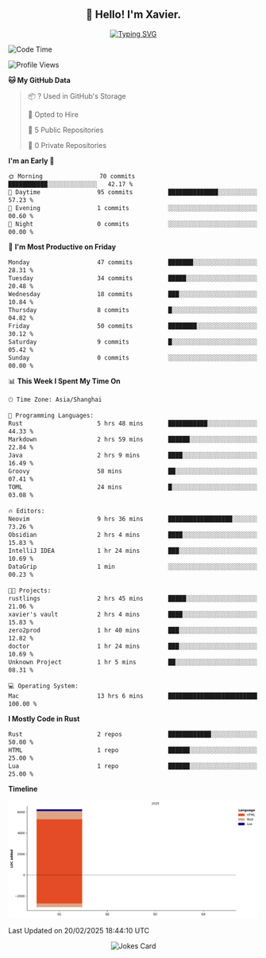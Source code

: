 <h2 align="center">👋 Hello! I'm Xavier.</h2>

<!-- typing svg starts -->
<div align="center">
 <a href="https://git.io/typing-svg"><img src="https://readme-typing-svg.demolab.com?font=Fira+Code&size=16&pause=1000&color=FFFFFFF0&width=435&lines=Fear+is+temporary.+Regret+is+forever." alt="Typing SVG" /></a>
</div>
<!-- typing svg ends -->

<!--START_SECTION:waka-->
![Code Time](http://img.shields.io/badge/Code%20Time-254%20hrs%2048%20mins-blue)

![Profile Views](http://img.shields.io/badge/Profile%20Views-8-blue)

**🐱 My GitHub Data** 

> 📦 ? Used in GitHub's Storage 
 > 
> 💼 Opted to Hire
 > 
> 📜 5 Public Repositories 
 > 
> 🔑 0 Private Repositories 
 > 
**I'm an Early 🐤** 

```text
🌞 Morning                70 commits          ███████████░░░░░░░░░░░░░░   42.17 % 
🌆 Daytime                95 commits          ██████████████░░░░░░░░░░░   57.23 % 
🌃 Evening                1 commits           ░░░░░░░░░░░░░░░░░░░░░░░░░   00.60 % 
🌙 Night                  0 commits           ░░░░░░░░░░░░░░░░░░░░░░░░░   00.00 % 
```
📅 **I'm Most Productive on Friday** 

```text
Monday                   47 commits          ███████░░░░░░░░░░░░░░░░░░   28.31 % 
Tuesday                  34 commits          █████░░░░░░░░░░░░░░░░░░░░   20.48 % 
Wednesday                18 commits          ███░░░░░░░░░░░░░░░░░░░░░░   10.84 % 
Thursday                 8 commits           █░░░░░░░░░░░░░░░░░░░░░░░░   04.82 % 
Friday                   50 commits          ████████░░░░░░░░░░░░░░░░░   30.12 % 
Saturday                 9 commits           █░░░░░░░░░░░░░░░░░░░░░░░░   05.42 % 
Sunday                   0 commits           ░░░░░░░░░░░░░░░░░░░░░░░░░   00.00 % 
```


📊 **This Week I Spent My Time On** 

```text
🕑︎ Time Zone: Asia/Shanghai

💬 Programming Languages: 
Rust                     5 hrs 48 mins       ███████████░░░░░░░░░░░░░░   44.33 % 
Markdown                 2 hrs 59 mins       ██████░░░░░░░░░░░░░░░░░░░   22.84 % 
Java                     2 hrs 9 mins        ████░░░░░░░░░░░░░░░░░░░░░   16.49 % 
Groovy                   58 mins             ██░░░░░░░░░░░░░░░░░░░░░░░   07.41 % 
TOML                     24 mins             █░░░░░░░░░░░░░░░░░░░░░░░░   03.08 % 

🔥 Editors: 
Neovim                   9 hrs 36 mins       ██████████████████░░░░░░░   73.26 % 
Obsidian                 2 hrs 4 mins        ████░░░░░░░░░░░░░░░░░░░░░   15.83 % 
IntelliJ IDEA            1 hr 24 mins        ███░░░░░░░░░░░░░░░░░░░░░░   10.69 % 
DataGrip                 1 min               ░░░░░░░░░░░░░░░░░░░░░░░░░   00.23 % 

🐱‍💻 Projects: 
rustlings                2 hrs 45 mins       █████░░░░░░░░░░░░░░░░░░░░   21.06 % 
xavier's vault           2 hrs 4 mins        ████░░░░░░░░░░░░░░░░░░░░░   15.83 % 
zero2prod                1 hr 40 mins        ███░░░░░░░░░░░░░░░░░░░░░░   12.82 % 
doctor                   1 hr 24 mins        ███░░░░░░░░░░░░░░░░░░░░░░   10.69 % 
Unknown Project          1 hr 5 mins         ██░░░░░░░░░░░░░░░░░░░░░░░   08.31 % 

💻 Operating System: 
Mac                      13 hrs 6 mins       █████████████████████████   100.00 % 
```

**I Mostly Code in Rust** 

```text
Rust                     2 repos             ████████████░░░░░░░░░░░░░   50.00 % 
HTML                     1 repo              ██████░░░░░░░░░░░░░░░░░░░   25.00 % 
Lua                      1 repo              ██████░░░░░░░░░░░░░░░░░░░   25.00 % 
```



**Timeline**

![Lines of Code chart](https://raw.githubusercontent.com/xavier2code/xavier2code/main/assets/bar_graph.png)


 Last Updated on 20/02/2025 18:44:10 UTC
<!--END_SECTION:waka-->

<!-- jokes card -->
<div align="center">
 <img src="https://readme-jokes.vercel.app/api?hideBorder" alt="Jokes Card" />
</div>
